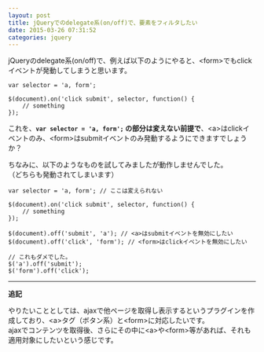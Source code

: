 ```yaml
---
layout: post
title: jQueryでのdelegate系(on/off)で、要素をフィルタしたい
date: 2015-03-26 07:31:52
categories: jquery
---
```

<p>jQueryのdelegate系(on/off)で、例えば以下のようにやると、&lt;form&gt;でもclickイベントが発動してしまうと思います。</p>

<pre><code>var selector = 'a, form';

$(document).on('click submit', selector, function() {
    // something
});
</code></pre>

<p>これを、<strong><code>var selector = 'a, form';</code> の部分は変えない前提で</strong>、&lt;a&gt;はclickイベントのみ、&lt;form&gt;はsubmitイベントのみ発動するようにできますでしょうか？</p>

<p>ちなみに、以下のようなものを試してみましたが動作しませんでした。<br>
（どちらも発動されてしまいます）</p>

<pre><code>var selector = 'a, form'; // ここは変えられない

$(document).on('click submit', selector, function() {
    // something
});

$(document).off('submit', 'a'); // &lt;a&gt;はsubmitイベントを無効にしたい
$(document).off('click', 'form'); // &lt;form&gt;はclickイベントを無効にしたい

// これもダメでした。
$('a').off('submit');
$('form').off('click');
</code></pre>

<hr>

<p><strong>追記</strong></p>

<p>やりたいこととしては、ajaxで他ページを取得し表示するというプラグインを作成しており、&lt;a&gt;タグ（ボタン系）と&lt;form&gt;に対応したいです。<br>
ajaxでコンテンツを取得後、さらにその中に&lt;a&gt;や&lt;form&gt;等があれば、それも適用対象にしたいという感じです。</p>
